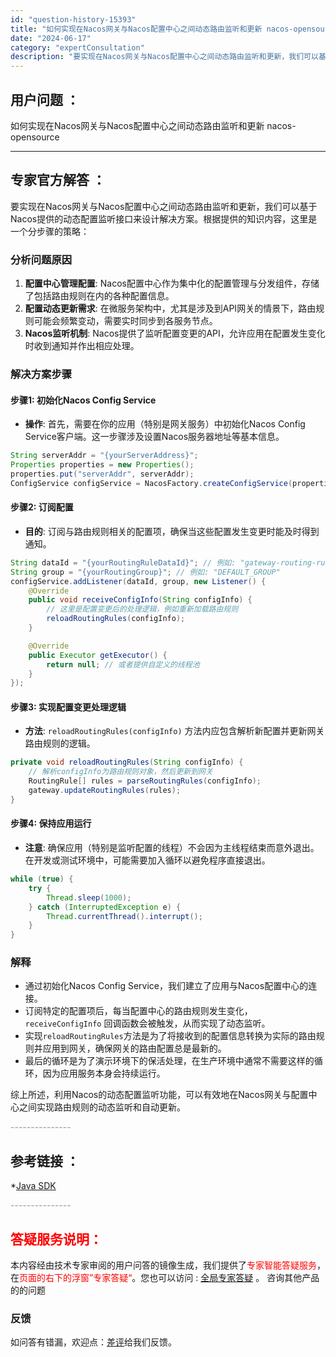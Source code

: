 ```yaml
---
id: "question-history-15393"
title: "如何实现在Nacos网关与Nacos配置中心之间动态路由监听和更新 nacos-opensource"
date: "2024-06-17"
category: "expertConsultation"
description: "要实现在Nacos网关与Nacos配置中心之间动态路由监听和更新，我们可以基于Nacos提供的动态配置监听接口来设计解决方案。根据提供的知识内容，这里是一个分步骤的策略：### 分析问题原因1. **配置中心管理配置**: Nacos配置中心作为集中化的配置管理与分发组件，存储了包括路由规则在内的各"
---
```


## 用户问题 ： 
 如何实现在Nacos网关与Nacos配置中心之间动态路由监听和更新 nacos-opensource 

---------------
## 专家官方解答 ：

要实现在Nacos网关与Nacos配置中心之间动态路由监听和更新，我们可以基于Nacos提供的动态配置监听接口来设计解决方案。根据提供的知识内容，这里是一个分步骤的策略：

### 分析问题原因

1. **配置中心管理配置**: Nacos配置中心作为集中化的配置管理与分发组件，存储了包括路由规则在内的各种配置信息。
2. **配置动态更新需求**: 在微服务架构中，尤其是涉及到API网关的情景下，路由规则可能会频繁变动，需要实时同步到各服务节点。
3. **Nacos监听机制**: Nacos提供了监听配置变更的API，允许应用在配置发生变化时收到通知并作出相应处理。

### 解决方案步骤

#### 步骤1: 初始化Nacos Config Service

- **操作**: 首先，需要在你的应用（特别是网关服务）中初始化Nacos Config Service客户端。这一步骤涉及设置Nacos服务器地址等基本信息。

```java
String serverAddr = "{yourServerAddress}";
Properties properties = new Properties();
properties.put("serverAddr", serverAddr);
ConfigService configService = NacosFactory.createConfigService(properties);
```

#### 步骤2: 订阅配置

- **目的**: 订阅与路由规则相关的配置项，确保当这些配置发生变更时能及时得到通知。
  
```java
String dataId = "{yourRoutingRuleDataId}"; // 例如: "gateway-routing-rules"
String group = "{yourRoutingGroup}"; // 例如: "DEFAULT_GROUP"
configService.addListener(dataId, group, new Listener() {
    @Override
    public void receiveConfigInfo(String configInfo) {
        // 这里是配置变更后的处理逻辑，例如重新加载路由规则
        reloadRoutingRules(configInfo);
    }

    @Override
    public Executor getExecutor() {
        return null; // 或者提供自定义的线程池
    }
});
```

#### 步骤3: 实现配置变更处理逻辑

- **方法**: `reloadRoutingRules(configInfo)` 方法内应包含解析新配置并更新网关路由规则的逻辑。
  
```java
private void reloadRoutingRules(String configInfo) {
    // 解析configInfo为路由规则对象，然后更新到网关
    RoutingRule[] rules = parseRoutingRules(configInfo);
    gateway.updateRoutingRules(rules);
}
```

#### 步骤4: 保持应用运行

- **注意**: 确保应用（特别是监听配置的线程）不会因为主线程结束而意外退出。在开发或测试环境中，可能需要加入循环以避免程序直接退出。

```java
while (true) {
    try {
        Thread.sleep(1000);
    } catch (InterruptedException e) {
        Thread.currentThread().interrupt();
    }
}
```

### 解释

- 通过初始化Nacos Config Service，我们建立了应用与Nacos配置中心的连接。
- 订阅特定的配置项后，每当配置中心的路由规则发生变化，`receiveConfigInfo` 回调函数会被触发，从而实现了动态监听。
- 实现`reloadRoutingRules`方法是为了将接收到的配置信息转换为实际的路由规则并应用到网关，确保网关的路由配置总是最新的。
- 最后的循环是为了演示环境下的保活处理，在生产环境中通常不需要这样的循环，因为应用服务本身会持续运行。

综上所述，利用Nacos的动态配置监听功能，可以有效地在Nacos网关与配置中心之间实现路由规则的动态监听和自动更新。


<font color="#949494">---------------</font> 


## 参考链接 ：

*[Java SDK](https://nacos.io/docs/latest/guide/user/sdk)


 <font color="#949494">---------------</font> 
 


## <font color="#FF0000">答疑服务说明：</font> 

本内容经由技术专家审阅的用户问答的镜像生成，我们提供了<font color="#FF0000">专家智能答疑服务</font>，在<font color="#FF0000">页面的右下的浮窗”专家答疑“</font>。您也可以访问 : [全局专家答疑](https://opensource.alibaba.com/chatBot) 。 咨询其他产品的的问题

### 反馈
如问答有错漏，欢迎点：[差评](https://ai.nacos.io/user/feedbackByEnhancerGradePOJOID?enhancerGradePOJOId=15406)给我们反馈。
